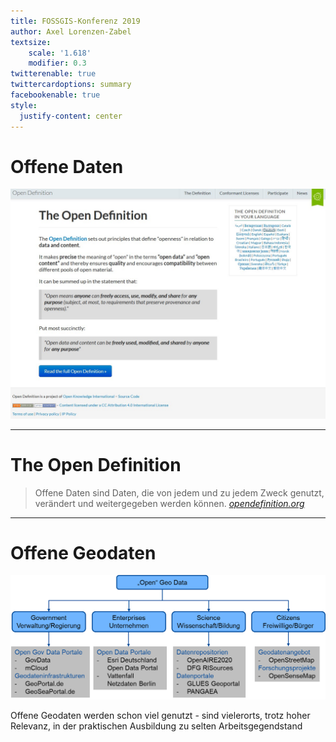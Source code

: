 ```yaml
---
title: FOSSGIS-Konferenz 2019
author: Axel Lorenzen-Zabel
textsize:
    scale: '1.618'
    modifier: 0.3
twitterenable: true
twittercardoptions: summary
facebookenable: true
style:
  justify-content: center
---
```


# Offene Daten

![](opendefinition.jpg)

---

# The Open Definition

> Offene Daten sind Daten, die von jedem und zu jedem Zweck genutzt, verändert und weitergegeben werden können. <cite>[opendefinition.org](https://opendefinition.org/)</cite>

---

# Offene Geodaten

![](offenedaten.png)

Offene Geodaten werden schon viel genutzt - sind vielerorts, trotz hoher Relevanz, in der praktischen Ausbildung zu selten Arbeitsgegendstand